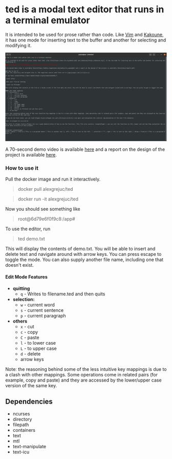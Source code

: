 # ted is a modal text editor that runs in a terminal emulator

It is intended to be used for prose rather than code. Like [Vim](https://www.vim.org/about.php) and [Kakoune](https://kakoune.org/), it has one mode for inserting text to the buffer and another for selecting and modifying it.

![A screenshot of this README being viewed with ted](docs/img/ted.png)

A 70-second demo video is available [here](https://media.oregonstate.edu/media/t/1_01l6076t) and a report on the design of the project is available [here](docs/report.pdf).

### How to use it

Pull the docker image and run it interactively.

> docker pull alexgrejuc/ted

> docker run -it alexgrejuc/ted

Now you should see something like

> root@6d79e6f0f9c8:/app#

To use the editor, run

> ted demo.txt

This will display the contents of demo.txt. You will be able to insert and delete text and navigate around with arrow keys. You can press escape to toggle the mode. You can also supply another file name, including one that doesn't exist.

#### Edit Mode Features
  * **quitting**
    * `q` - Writes to filename.ted and then quits
  * **selection:**
    * `w` - current word
    * `s` - current sentence
    * `p` - current paragraph
  * **others**
    * `x` - cut
    * `c` - copy
    * `C` - paste
    * `l` - to lower case
    * `L` - to upper case
    * `d` - delete
    * arrow keys

Note: the reasoning behind some of the less intuitive key mappings is due to a clash with other mappings. Some operations come in related pairs (for example, copy and paste) and they are accessed by the lower/upper case version of the same key.

## Dependencies
- ncurses
- directory
- filepath
- containers
- text
- mtl
- text-manipulate
- text-icu

